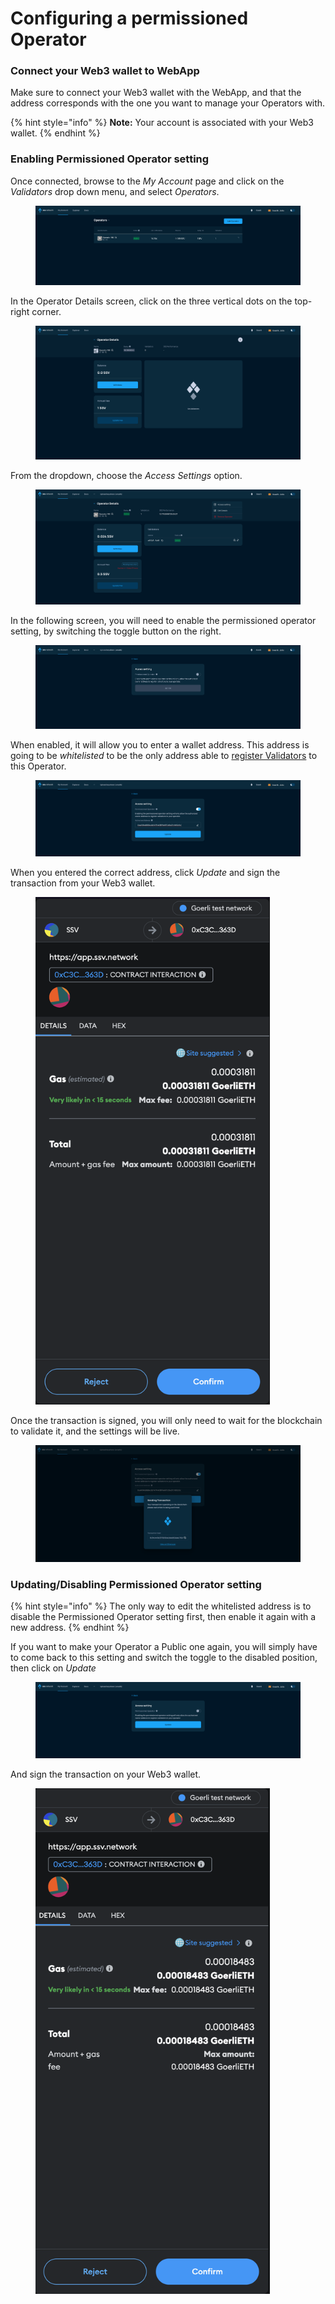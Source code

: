 # Configuring a permissioned Operator

### Connect your Web3 wallet to WebApp

Make sure to connect your Web3 wallet with the WebApp, and that the address corresponds with the one you want to manage your Operators with.

{% hint style="info" %}
**Note:** Your account is associated with your Web3 wallet.
{% endhint %}

### Enabling Permissioned Operator setting

Once connected, browse to the _My Account_ page and click on the _Validators_ drop down menu, and select _Operators_.

<figure><img src="../../.gitbook/assets/withdrawing_earnings_1.png" alt=""><figcaption></figcaption></figure>

In the Operator Details screen, click on the three vertical dots on the top-right corner.

<figure><img src="../../.gitbook/assets/setting_operator_metadata_1.png" alt=""><figcaption></figcaption></figure>

From the dropdown, choose the _Access Settings_ option.

<figure><img src="../../.gitbook/assets/change_private_operator1.png" alt=""><figcaption></figcaption></figure>

In the following screen, you will need to enable the permissioned operator setting, by switching the toggle button on the right.

<figure><img src="../../.gitbook/assets/change_private_operator2.png" alt=""><figcaption></figcaption></figure>

When enabled, it will allow you to enter a wallet address. This address is going to be _whitelisted_ to be the only address able to [register Validators](../../validator-user-guides/validator-management/distributing-a-validator.md) to this Operator.

<figure><img src="../../.gitbook/assets/change_private_operator3.png" alt=""><figcaption></figcaption></figure>

When you entered the correct address, click _Update_ and sign the transaction from your Web3 wallet.

<figure><img src="../../.gitbook/assets/change_private_operator4.png" alt="" width="375"><figcaption></figcaption></figure>

Once the transaction is signed, you will only need to wait for the blockchain to validate it, and the settings will be live.

<figure><img src="../../.gitbook/assets/change_private_operator5.png" alt=""><figcaption></figcaption></figure>

### Updating/Disabling Permissioned Operator setting

{% hint style="info" %}
The only way to edit the whitelisted address is to disable the Permissioned Operator setting first, then enable it again with a new address.
{% endhint %}

If you want to make your Operator a Public one again, you will simply have to come back to this setting and switch the toggle to the disabled position, then click on _Update_

<figure><img src="../../.gitbook/assets/change_private_operator6.png" alt=""><figcaption></figcaption></figure>

And sign the transaction on your Web3 wallet.

<div data-full-width="true">

<figure><img src="../../.gitbook/assets/change_private_operator7.png" alt="" width="375"><figcaption></figcaption></figure>

</div>

